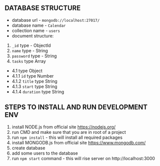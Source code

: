 ## DATABASE STRUCTURE
 - database url - `mongodb://localhost:27017/`
 - database name - `Calendar`
 - collection name - `users`
 - document structure:
1. `_id` type - ObjectId
2. `name` type - String
3. `password` type - String
4. `tasks` type Array
 - 4.1 type Object
 -   4.1.1 `id` type Number
 -   4.1.2 `title` type String
 -   4.1.3 `start` type String
 -   4.1.4 `duration` type String

## STEPS TO INSTALL AND RUN DEVELOPMENT ENV
1. install NODE.js from official site https://nodejs.org/
2. run CMD and make sure that you are in root of a project
3. run `npm install` - this will install all required packages
4. install MONGODB.js from official site https://www.mongodb.com/
5. create database
6. add some users to the database
7. run `npm start` command - this will rise server on http://localhost:3000
